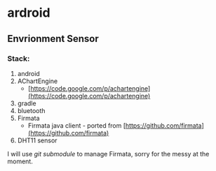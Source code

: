 ardroid
=======

## Envrionment Sensor

### Stack:
1. android
2. AChartEngine
   - [https://code.google.com/p/achartengine](https://code.google.com/p/achartengine)
2. gradle
3. bluetooth
4. Firmata
    * Firmata java client - ported from [https://github.com/firmata](https://github.com/firmata)
5. DHT11 sensor


I will use *git submodule* to manage Firmata, sorry for the messy at the moment.
